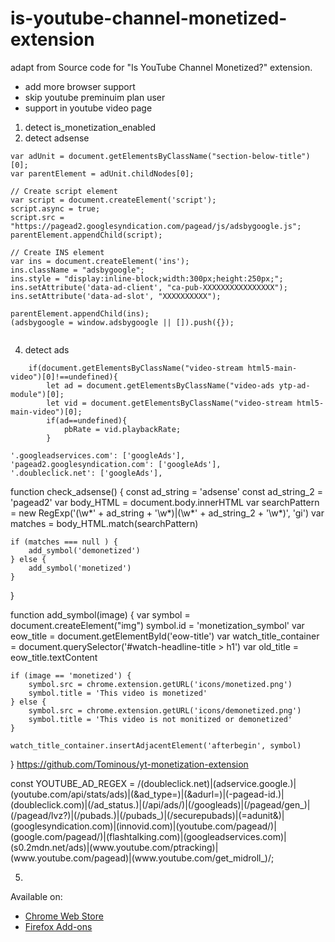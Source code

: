 # is-youtube-channel-monetized-extension



adapt from Source code for "Is YouTube Channel Monetized?" extension.


*  add  more browser support
* skip youtube preminuim plan user
* support in youtube video page

1. detect is_monetization_enabled 
2. detect adsense
```
var adUnit = document.getElementsByClassName("section-below-title")[0];
var parentElement = adUnit.childNodes[0];

// Create script element
var script = document.createElement('script');
script.async = true;
script.src = "https://pagead2.googlesyndication.com/pagead/js/adsbygoogle.js";
parentElement.appendChild(script);

// Create INS element
var ins = document.createElement('ins');
ins.className = "adsbygoogle";
ins.style = "display:inline-block;width:300px;height:250px;";
ins.setAttribute('data-ad-client', "ca-pub-XXXXXXXXXXXXXXXX");
ins.setAttribute('data-ad-slot', "XXXXXXXXXX");

parentElement.appendChild(ins);
(adsbygoogle = window.adsbygoogle || []).push({});


```
4. detect ads

```
    if(document.getElementsByClassName("video-stream html5-main-video")[0]!==undefined){
        let ad = document.getElementsByClassName("video-ads ytp-ad-module")[0];
        let vid = document.getElementsByClassName("video-stream html5-main-video")[0];
        if(ad==undefined){
            pbRate = vid.playbackRate;
        }
```

	'.googleadservices.com': ['googleAds'],
	'pagead2.googlesyndication.com': ['googleAds'],
	'.doubleclick.net': ['googleAds'],
  
  function check_adsense() {
    const ad_string = 'adsense'
    const ad_string_2 = 'pagead2'
    var body_HTML = document.body.innerHTML
    var searchPattern = new RegExp('(\\w*' + ad_string + '\\w*)|(\\w*' + ad_string_2 + '\\w*)', 'gi')
    var matches = body_HTML.match(searchPattern)

    if (matches === null ) {
        add_symbol('demonetized')
    } else {
        add_symbol('monetized')
    }
}

function add_symbol(image) {
    var symbol = document.createElement("img")
    symbol.id = 'monetization_symbol'
    var eow_title = document.getElementById('eow-title')
    var watch_title_container = document.querySelector('#watch-headline-title > h1')
    var old_title = eow_title.textContent

    if (image == 'monetized') {
        symbol.src = chrome.extension.getURL('icons/monetized.png')
        symbol.title = 'This video is monetized'
    } else {
        symbol.src = chrome.extension.getURL('icons/demonetized.png')
        symbol.title = 'This video is not monitized or demonetized'
    }

    watch_title_container.insertAdjacentElement('afterbegin', symbol)
}
https://github.com/Tominous/yt-monetization-extension

const YOUTUBE_AD_REGEX = /(doubleclick\.net)|(adservice\.google\.)|(youtube\.com\/api\/stats\/ads)|(&ad_type=)|(&adurl=)|(-pagead-id.)|(doubleclick\.com)|(\/ad_status.)|(\/api\/ads\/)|(\/googleads)|(\/pagead\/gen_)|(\/pagead\/lvz?)|(\/pubads.)|(\/pubads_)|(\/securepubads)|(=adunit&)|(googlesyndication\.com)|(innovid\.com)|(youtube\.com\/pagead\/)|(google\.com\/pagead\/)|(flashtalking\.com)|(googleadservices\.com)|(s0\.2mdn\.net\/ads)|(www\.youtube\.com\/ptracking)|(www\.youtube\.com\/pagead)|(www\.youtube\.com\/get_midroll_)/;



5. 


Available on:
- [Chrome Web Store](https://chrome.google.com/webstore/detail/is-youtube-channel-moneti/ijonaoomgjhjacfmipjlfdobddhfnkjn)
- [Firefox Add-ons](https://addons.mozilla.org/en-US/firefox/addon/is-youtube-channel-monetized/)
